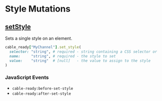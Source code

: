 # Style Mutations

## [setStyle](https://developer.mozilla.org/en-US/docs/Web/API/ElementCSSInlineStyle/style)

Sets a single style on an element.

```ruby
cable_ready["MyChannel"].set_style(
  selector: "string", # required - string containing a CSS selector or XPath expression
  name:     "string", # required - the style to set
  value:    "string"  # [null]   - the value to assign to the style
)
```

### JavaScript Events

* `cable-ready:before-set-style`
* `cable-ready:after-set-style`
